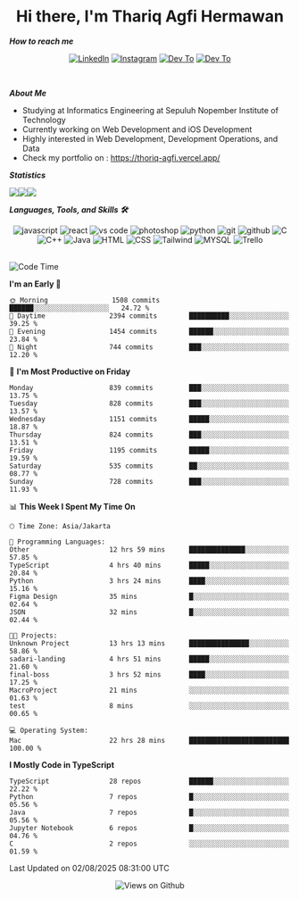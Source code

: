 <div align="center">
  <h1>Hi there, I'm Thariq Agfi Hermawan</h1>
</div>


***How to reach me***
<p align='center'>
   <a href="https://www.linkedin.com/in/thariqagfihermawan" target="_blank"><img src="https://img.shields.io/badge/LinkedIn-0077B5?style=for-the-badge&logo=linkedin&logoColor=white" alt="LinkedIn"></a>
   <a href="https://www.instagram.com/thoriqagfi" target="_blank"><img src="https://img.shields.io/badge/Instagram-E4405F?style=for-the-badge&logo=instagram&logoColor=white" alt="Instagram"></a>
   <a href="https://medium.com/@thoriq.aghfi60" target="_blank"><img src="https://img.shields.io/badge/Medium-12100E?style=for-the-badge&logo=medium&logoColor=white" alt="Dev To"></a>
   <a href="https://linktr.ee/thoriqagfi" target="_blank"><img src="https://img.shields.io/badge/linktree-1de9b6?style=for-the-badge&logo=linktree&logoColor=white" alt="Dev To"></a>
</p>

<br>

***About Me***
- Studying at Informatics Engineering at Sepuluh Nopember Institute of Technology
- Currently working on Web Development and iOS Development
- Highly interested in Web Development, Development Operations, and Data
- Check my portfolio on : https://thoriq-agfi.vercel.app/

***Statistics***

<!-- [![GitHub Streak](http://github-readme-streak-stats.herokuapp.com?user=thoriqagfi&theme=dark)](https://git.io/streak-stats) -->

<div align="center">
  <div style="display: flex;">
    <img src="http://github-readme-streak-stats.herokuapp.com?user=thoriqagfi&theme=chartreuse-dark"/>
    <img src="https://github-readme-stats.vercel.app/api/top-langs/?username=thoriqagfi&layout=compact&&theme=chartreuse-dark&langs_count=8)](https://github.com/thoriqagfi"/>
    <img src="https://github-readme-stats.vercel.app/api?username=thoriqagfi&show_icons=true&theme=chartreuse-dark"/>
  </div>
</div>

<!-- [![Top Langs](https://github-readme-stats.vercel.app/api/top-langs/?username=thoriqagfi&layout=compact&&theme=chartreuse-dark&langs_count=8)](https://github.com/thoriqagfi)
< ![Agfi's GitHub stats](https://github-readme-stats.vercel.app/api?username=thoriqagfi&show_icons=true&theme=chartreuse-dark) -->

***Languages, Tools, and Skills 🛠***

  <div align="center">
    <img src="https://img.shields.io/badge/JavaScript-F7DF1E?style=for-the-badge&logo=javascript&logoColor=black" alt="javascript" />
    <img src="https://img.shields.io/badge/React-61DAFB?style=for-the-badge&logo=react&logoColor=black" alt="react" />
    <img src="https://img.shields.io/badge/vs%20code-007ACC?style=for-the-badge&logo=visual%20studio%20code&logoColor=white" alt="vs code" />
    <img src="https://img.shields.io/badge/adobe%20photoshop-31A8FF?style=for-the-badge&logo=adobe%20photoshop&logoColor=white" alt="photoshop" />
    <img src="https://img.shields.io/badge/python-3776AB?style=for-the-badge&logo=python&logoColor=white" alt="python" />
    <img src="https://img.shields.io/badge/Git-F05032?style=for-the-badge&logo=git&logoColor=white" alt="git" />
    <img src="https://img.shields.io/badge/GitHub-100000?style=for-the-badge&logo=github&logoColor=white" alt="github" />
    <img src="https://img.shields.io/badge/c-%2300599C.svg?style=for-the-badge&logo=c&logoColor=white" alt="C" />
    <img src="https://img.shields.io/badge/c++-%2300599C.svg?style=for-the-badge&logo=c%2B%2B&logoColor=white" alt="C++" />
    <img src="https://img.shields.io/badge/Java-ED8B00?style=for-the-badge&logo=java&logoColor=white" alt="Java"/>
    <img src="https://img.shields.io/badge/HTML5-E34F26?style=for-the-badge&logo=html5&logoColor=white" alt="HTML" />
    <img src="https://img.shields.io/badge/CSS-239120?&style=for-the-badge&logo=css3&logoColor=white" alt ="CSS" />
    <img src="https://img.shields.io/badge/tailwindcss-%2338B2AC.svg?style=for-the-badge&logo=tailwind-css&logoColor=white" alt="Tailwind" />
    <img src="https://img.shields.io/badge/MySQL-00000F?style=for-the-badge&logo=mysql&logoColor=white" alt="MYSQL" />
    <img src="https://img.shields.io/badge/Trello-%23026AA7.svg?style=for-the-badge&logo=Trello&logoColor=white" alt="Trello" />
  </div><br>

<!--START_SECTION:waka-->
![Code Time](http://img.shields.io/badge/Code%20Time-1%2C319%20hrs%2054%20mins-blue)

**I'm an Early 🐤** 

```text
🌞 Morning                1508 commits        ██████░░░░░░░░░░░░░░░░░░░   24.72 % 
🌆 Daytime                2394 commits        ██████████░░░░░░░░░░░░░░░   39.25 % 
🌃 Evening                1454 commits        ██████░░░░░░░░░░░░░░░░░░░   23.84 % 
🌙 Night                  744 commits         ███░░░░░░░░░░░░░░░░░░░░░░   12.20 % 
```
📅 **I'm Most Productive on Friday** 

```text
Monday                   839 commits         ███░░░░░░░░░░░░░░░░░░░░░░   13.75 % 
Tuesday                  828 commits         ███░░░░░░░░░░░░░░░░░░░░░░   13.57 % 
Wednesday                1151 commits        █████░░░░░░░░░░░░░░░░░░░░   18.87 % 
Thursday                 824 commits         ███░░░░░░░░░░░░░░░░░░░░░░   13.51 % 
Friday                   1195 commits        █████░░░░░░░░░░░░░░░░░░░░   19.59 % 
Saturday                 535 commits         ██░░░░░░░░░░░░░░░░░░░░░░░   08.77 % 
Sunday                   728 commits         ███░░░░░░░░░░░░░░░░░░░░░░   11.93 % 
```


📊 **This Week I Spent My Time On** 

```text
🕑︎ Time Zone: Asia/Jakarta

💬 Programming Languages: 
Other                    12 hrs 59 mins      ██████████████░░░░░░░░░░░   57.85 % 
TypeScript               4 hrs 40 mins       █████░░░░░░░░░░░░░░░░░░░░   20.84 % 
Python                   3 hrs 24 mins       ████░░░░░░░░░░░░░░░░░░░░░   15.16 % 
Figma Design             35 mins             █░░░░░░░░░░░░░░░░░░░░░░░░   02.64 % 
JSON                     32 mins             █░░░░░░░░░░░░░░░░░░░░░░░░   02.44 % 

🐱‍💻 Projects: 
Unknown Project          13 hrs 13 mins      ███████████████░░░░░░░░░░   58.86 % 
sadari-landing           4 hrs 51 mins       █████░░░░░░░░░░░░░░░░░░░░   21.60 % 
final-boss               3 hrs 52 mins       ████░░░░░░░░░░░░░░░░░░░░░   17.25 % 
MacroProject             21 mins             ░░░░░░░░░░░░░░░░░░░░░░░░░   01.63 % 
test                     8 mins              ░░░░░░░░░░░░░░░░░░░░░░░░░   00.65 % 

💻 Operating System: 
Mac                      22 hrs 28 mins      █████████████████████████   100.00 % 
```

**I Mostly Code in TypeScript** 

```text
TypeScript               28 repos            ██████░░░░░░░░░░░░░░░░░░░   22.22 % 
Python                   7 repos             █░░░░░░░░░░░░░░░░░░░░░░░░   05.56 % 
Java                     7 repos             █░░░░░░░░░░░░░░░░░░░░░░░░   05.56 % 
Jupyter Notebook         6 repos             █░░░░░░░░░░░░░░░░░░░░░░░░   04.76 % 
C                        2 repos             ░░░░░░░░░░░░░░░░░░░░░░░░░   01.59 % 
```




 Last Updated on 02/08/2025 08:31:00 UTC
<!--END_SECTION:waka-->

<div align="center">
<img src="https://komarev.com/ghpvc/?username=thoriqagfi&color=blue" alt="Views on Github" />
</div>
